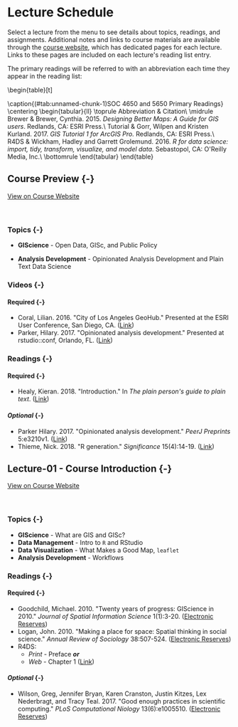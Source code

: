 # Lecture Schedule

Select a lecture from the menu to see details about topics, readings, and assignments. Additional notes and links to course materials are available through the [course website](https://slu-soc5050.github.io), which has dedicated pages for each lecture. Links to these pages are included on each lecture's reading list entry. 

The primary readings will be referred to with an abbreviation each time they appear in the reading list:

\begin{table}[t]

\caption{(\#tab:unnamed-chunk-1)SOC 4650 and 5650 Primary Readings}
\centering
\begin{tabular}{ll}
\toprule
Abbreviation & Citation\\
\midrule
Brewer & Brewer, Cynthia. 2015. *Designing Better Maps: A Guide for GIS users*. Redlands, CA: ESRI Press.\\
Tutorial & Gorr, Wilpen and Kristen Kurland. 2017. *GIS Tutorial 1 for ArcGIS Pro.* Redlands, CA: ESRI Press.\\
R4DS & Wickham, Hadley and Garrett Grolemund. 2016. *R for data science: import, tidy, transform, visualize, and model data*. Sebastopol, CA: O'Reilly Media, Inc.\\
\bottomrule
\end{tabular}
\end{table}

## Course Preview {-}

<div class="button"><a href="https://slu-soc5650.github.io/docs/course-preview/" target="_blank">View on Course Website</a></div>

<br>
<br>

### Topics {-}

* **GIScience** - Open Data, GISc, and Public Policy
- **Analysis Development** - Opinionated Analysis Development and Plain Text Data Science

### Videos {-}

#### Required {-}

* Coral, Lilian. 2016. "City of Los Angeles GeoHub." Presented at the ESRI User Conference, San Diego, CA. (<a href="https://slu-soc5050.github.io/course-preview/#open-data-and-gis-in-los-angeles" target="_blank">Link</a>)
* Parker, Hilary. 2017. "Opinionated analysis development." Presented at rstudio::conf, Orlando, FL. (<a href="https://slu-soc5050.github.io/course-preview/#analysis-development" target="_blank">Link</a>)

### Readings {-}

#### Required {-}

* Healy, Kieran. 2018. "Introduction." In *The plain person's guide to plain text*. (<a href="http://plain-text.co/index.html" target="_blank">Link</a>) 

#### *Optional* {-}

* Parker Hilary. 2017. "Opinionated analysis development." *PeerJ Preprints* 5:e3210v1. (<a href="https://doi.org/10.7287/peerj.preprints.3210v1" target="_blank">Link</a>) 
* Thieme, Nick. 2018. "R generation." *Significance* 15(4):14-19. (<a href="https://rss.onlinelibrary.wiley.com/doi/10.1111/j.1740-9713.2018.01169.x" target="_blank">Link</a>) 

## Lecture-01 - Course Introduction {-}

<div class="button"><a href="https://slu-soc5650.github.io/docs/lecture-01/" target="_blank">View on Course Website</a></div>

<br>
<br>

### Topics {-}

* **GIScience** - What are GIS and GISc?
* **Data Management** - Intro to `R` and RStudio
* **Data Visualization** - What Makes a Good Map, `leaflet`
* **Analysis Development** - Workflows

### Readings {-}

#### Required {-}

* Goodchild, Michael. 2010. "Twenty years of progress: GIScience in 2010." *Journal of Spatial Information Science* 1(1):3-20. (<a href="http://eres.slu.edu/eres/coursepage.aspx?cid=4444" target="_blank">Electronic Reserves</a>)
* Logan, John. 2010. "Making a place for space: Spatial thinking in social science." *Annual Review of Sociology* 38:507-524. (<a href="http://eres.slu.edu/eres/coursepage.aspx?cid=4444" target="_blank">Electronic Reserves</a>)
* R4DS:
    - *Print* - Preface ***or***
    - *Web* - Chapter 1 (<a href="http://r4ds.had.co.nz" target="_blank">Link</a>)

#### *Optional* {-}

* Wilson, Greg, Jennifer Bryan, Karen Cranston, Justin Kitzes, Lex Nederbragt, and Tracy Teal. 2017. "Good enough practices in scientific computing." *PLoS Computational Niology* 13(6):e1005510. (<a href="http://eres.slu.edu/eres/coursepage.aspx?cid=4444" target="_blank">Electronic Reserves</a>)
